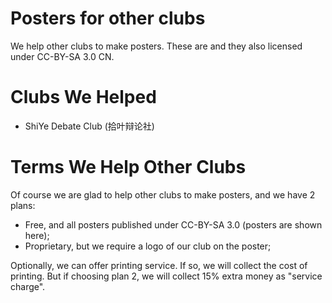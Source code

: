 Posters for other clubs
====

We help other clubs to make posters. These are and they also licensed under CC-BY-SA 3.0 CN.

Clubs We Helped
====

  * ShiYe Debate Club (拾叶辩论社)

Terms We Help Other Clubs
====

Of course we are glad to help other clubs to make posters, and we have 2 plans:

  - Free, and all posters published under CC-BY-SA 3.0 (posters are shown here);
  - Proprietary, but we require a logo of our club on the poster;

Optionally, we can offer printing service. If so, we will collect the cost of printing. But if choosing plan 2, we will collect 15% extra money as "service charge".
